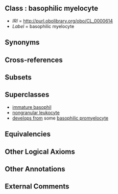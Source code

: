 
## Class : basophilic myelocyte

 * *IRI* = http://purl.obolibrary.org/obo/CL_0000614
 * *Label* = basophilic myelocyte

## Synonyms


## Cross-references


## Subsets


## Superclasses

 * [immature basophil](../../CL/68/CL_0000768.md)
 * [nongranular leukocyte](../../CL/87/CL_0002087.md)
 * [develops from](../../RO/02/RO_0002202.md) some [basophilic promyelocyte](../../CL/30/CL_0000830.md)

## Equivalencies


## Other Logical Axioms


## Other Annotations


## External Comments

